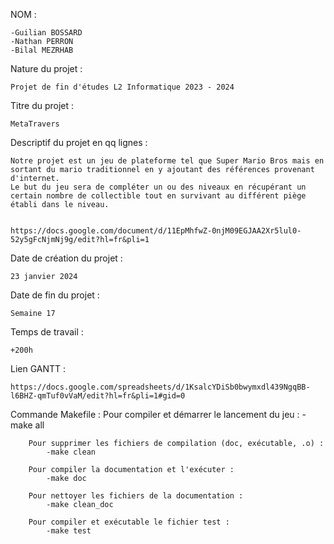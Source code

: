 NOM :

	-Guilian BOSSARD
	-Nathan PERRON
	-Bilal MEZRHAB

Nature du projet :

	Projet de fin d'études L2 Informatique 2023 - 2024

Titre du projet :

	MetaTravers

Descriptif du projet en qq lignes :

	Notre projet est un jeu de plateforme tel que Super Mario Bros mais en sortant du mario traditionnel en y ajoutant des références provenant d'internet.
	Le but du jeu sera de compléter un ou des niveaux en récupérant un certain nombre de collectible tout en survivant au différent piège établi dans le niveau.


	https://docs.google.com/document/d/11EpMhfwZ-0njM09EGJAA2Xr5lul0-52y5gFcNjmNj9g/edit?hl=fr&pli=1


Date de création du projet :

	23 janvier 2024




Date de fin du projet :

	Semaine 17



Temps de travail :

	+200h


Lien GANTT :

	https://docs.google.com/spreadsheets/d/1KsalcYDiSb0bwymxdl439NgqBB-l6BHZ-qmTuf0vVaM/edit?hl=fr&pli=1#gid=0


Commande Makefile :
		Pour compiler et démarrer le lancement du jeu :
			-make all

		Pour supprimer les fichiers de compilation (doc, exécutable, .o) :
			-make clean

		Pour compiler la documentation et l'exécuter :
			-make doc

		Pour nettoyer les fichiers de la documentation :
			-make clean_doc

		Pour compiler et exécutable le fichier test :
			-make test
